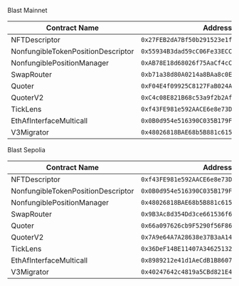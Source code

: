 Blast Mainnet

| Contract Name                        | Address                                      |
|--------------------------------------|----------------------------------------------|
| NFTDescriptor                        | `0x27FEB2dA7Bf50b291523e1ff3dc11f292C2b8d43` |
| NonfungibleTokenPositionDescriptor   | `0x55934B3dad59cC06Fe33ECC0967783Eff337710d` |
| NonfungiblePositionManager           | `0xAB78E18d68026f75AaCf4cCcB3D80B46C772a0B6` |
| SwapRouter                           | `0xb71a38d80A0214a8BAa8c0E14CD1E369eA3C16CC` |
| Quoter                               | `0xF04E4f09925C8127FaB024Ab049c7F9e5faC0a68` |
| QuoterV2                             | `0xC4c08E821B68c53a9f2b2Af6B8d744cdDb6AcE13` |
| TickLens                             | `0xf43FE981e592AACE6e8e73DB9cf3f94Ede0c39e5` |
| EthAfInterfaceMulticall              | `0x0B0d954e516390C035B179F70E38450829AecA32` |
| V3Migrator                           | `0x48026818BAE68b5B881c615456877A3AAC9175a9` |



Blast Sepolia

| Contract Name                        | Address                                      |
|--------------------------------------|----------------------------------------------|
| NFTDescriptor                        | `0xf43FE981e592AACE6e8e73DB9cf3f94Ede0c39e5` |
| NonfungibleTokenPositionDescriptor   | `0x0B0d954e516390C035B179F70E38450829AecA32` |
| NonfungiblePositionManager           | `0x48026818BAE68b5B881c615456877A3AAC9175a9` |
| SwapRouter                           | `0x9B3Ac8d354Dd3ce661536f646D214F8A5abbe32a` |
| Quoter                               | `0x66a097626cb9F5290f56F86FfdDFd46408770a26` |
| QuoterV2                             | `0x7A9e64A7A28638e37B3aA1420E757755b15722c4` |
| TickLens                             | `0x36DeF14BE11407A34625132C965caeBf93FDb123` |
| EthAfInterfaceMulticall              | `0x8989212e41d1AeCdB1B8607B05cC82Cb84FC7B66` |
| V3Migrator                           | `0x40247642c4819a5CBd821E42f4ED17D683D04D6C` |
